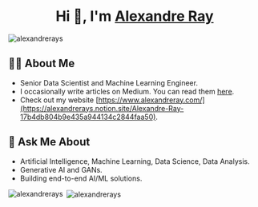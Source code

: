 <h1 align="center">Hi 👋, I'm <a href="http://www.alexandreray.com/" target="blank">
Alexandre Ray</a></h1>

<p align="left"> <img src="https://komarev.com/ghpvc/?username=alexandrerays&label=Profile%20views&color=0e75b6&style=flat" alt="alexandrerays" /> </p>

🧑‍💼 About Me
---

* Senior Data Scientist and Machine Learning Engineer.
* I occasionally write articles on Medium. You can read them [here](https://medium.com/@alexandrerays).
* Check out my website [https://www.alexandreray.com/](https://alexandrerays.notion.site/Alexandre-Ray-17b4db804b9e435a944134c2844faa50).

💬 Ask Me About
---

* Artificial Intelligence, Machine Learning, Data Science, Data Analysis.
* Generative AI and GANs.
* Building end-to-end AI/ML solutions.

<p><img align="left" src="https://github-readme-stats.vercel.app/api/top-langs?username=alexandrerays&show_icons=true&locale=en&layout=compact" alt="alexandrerays" /></p>

<p>&nbsp;<img align="center" src="https://github-readme-stats.vercel.app/api?username=alexandrerays&show_icons=true&locale=en" alt="alexandrerays" /></p>

